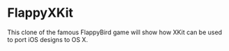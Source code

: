# FlappyXKit
This clone of the famous FlappyBird game will show how XKit can be used to port iOS designs to OS X.
